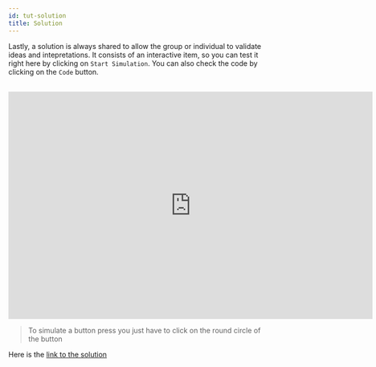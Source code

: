 ```yaml
---
id: tut-solution
title: Solution
---
```


Lastly, a solution is always shared to allow the group or individual to validate ideas and intepretations.
It consists of an interactive item, so you can test it right here by clicking on `Start Simulation`. You can also check the code by clicking on the `Code` button. 

<br/>

<iframe width="725" height="453" src="https://www.tinkercad.com/embed/djEl0BI0MPB" frameborder="0" marginwidth="0" marginheight="0" scrolling="no"></iframe>

<br/>

> To simulate a button press you just have to click on the round circle of the button

Here is the <a href="https://www.tinkercad.com/things/djEl0BI0MPB" target="_blank">link to the solution</a>